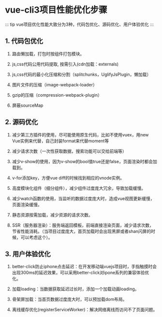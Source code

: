 # vue-cli3项目性能优化步骤

::: tip
  vue项目优化性能大致分为3种，代码包优化、源码优化、用户体验优化
:::

## 1. 代码包优化
1. 路由懒加载，打包时按组件打包模块。

2. js,css代码公用代码提取, 按需引入(cdn加载：externals)

3. js,css代码的最小化压缩和分割（splitchunks，UglifyJsPlugin，懒加载）

4. 图片文件的压缩（image-webpack-loader）

5. gzip的压缩（compression-webpack-plugin）

6. 屏蔽sourceMap


## 2. 源码优化
1. 减少第三方插件的使用，尽可能使用原生代码，比如不使用vuex，用new Vue实例来代替，自己封装format来代替moment等

2. 减少请求次数（一次性获取数据，搜索功能可以交给前端等）

3. 减少v-show的使用，因为v-show的bool值true还是false，页面渲染时都会加载到。

4. v-for添加key，方便vue diff的时候找到相应的vnode实例。

5. 高度模块化组件（细分组件），减少组件过度庞大冗余，导致加载缓慢。

6. 减少watch函数的使用，当监听的数据过度庞大时，造成vue视图更新缓慢，页面渲染缓慢。

7. 静态资源按需加载，减少资源的请求次数。

8. SSR（服务器渲染）：服务端返回模板，前端直接渲染页面，减少请求次数，节省性能消耗。（当项目过度庞大，首页加载时会出现黑屏或者shan闪屏的时候，可以考虑这个）。


## 3. 用户体验优化
1. better-click防止iphone点击延迟：在开发移动端vuejs项目时，手指触摸时会出现300ms的延迟效果，可以采用better-click对ipone系列的兼容体验优化。

2. 加载loading：当数据获取延迟过长时，添加一个加载动画loading。

3. 骨架屏加载：当首页数据过度庞大时，可以预加载dom布局。

4. 离线缓存优化(registerServiceWorker)：解决网络离线而访问不了页面问题。

